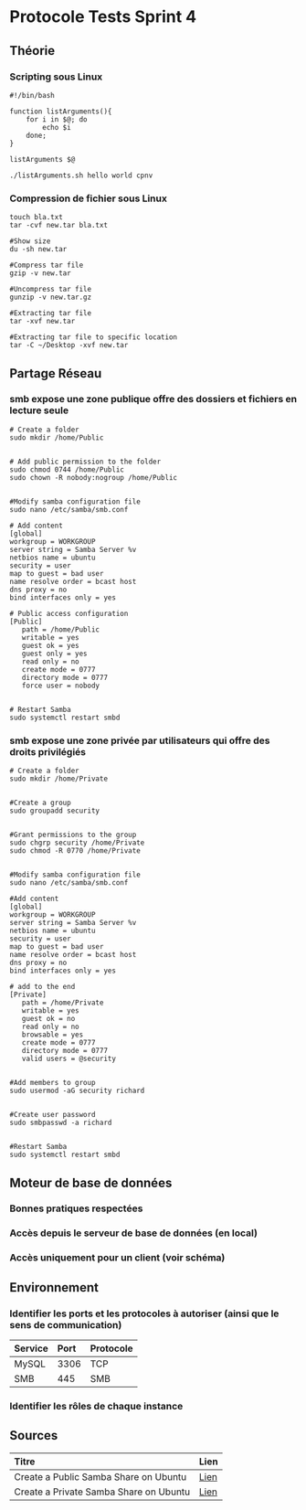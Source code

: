 # Protocole Tests Sprint 4

## Théorie

### Scripting sous Linux

```text
#!/bin/bash

function listArguments(){
    for i in $@; do
        echo $i
    done;
}

listArguments $@

./listArguments.sh hello world cpnv
```

### Compression de fichier sous Linux

```text
touch bla.txt
tar -cvf new.tar bla.txt

#Show size
du -sh new.tar

#Compress tar file
gzip -v new.tar

#Uncompress tar file
gunzip -v new.tar.gz

#Extracting tar file
tar -xvf new.tar

#Extracting tar file to specific location
tar -C ~/Desktop -xvf new.tar
```

## Partage Réseau

### smb expose une zone publique offre des dossiers et fichiers en lecture seule

```text
# Create a folder
sudo mkdir /home/Public


# Add public permission to the folder
sudo chmod 0744 /home/Public
sudo chown -R nobody:nogroup /home/Public


#Modify samba configuration file
sudo nano /etc/samba/smb.conf

# Add content
[global]
workgroup = WORKGROUP
server string = Samba Server %v
netbios name = ubuntu
security = user
map to guest = bad user
name resolve order = bcast host
dns proxy = no
bind interfaces only = yes

# Public access configuration
[Public]
   path = /home/Public
   writable = yes
   guest ok = yes
   guest only = yes
   read only = no
   create mode = 0777
   directory mode = 0777
   force user = nobody

      
# Restart Samba
sudo systemctl restart smbd
```

### smb expose une zone privée par utilisateurs qui offre des droits privilégiés

```text
# Create a folder
sudo mkdir /home/Private


#Create a group
sudo groupadd security


#Grant permissions to the group
sudo chgrp security /home/Private
sudo chmod -R 0770 /home/Private


#Modify samba configuration file
sudo nano /etc/samba/smb.conf

#Add content
[global]
workgroup = WORKGROUP
server string = Samba Server %v
netbios name = ubuntu
security = user
map to guest = bad user
name resolve order = bcast host
dns proxy = no
bind interfaces only = yes

# add to the end
[Private]
   path = /home/Private
   writable = yes
   guest ok = no
   read only = no
   browsable = yes
   create mode = 0777
   directory mode = 0777
   valid users = @security

      
#Add members to group
sudo usermod -aG security richard


#Create user password
sudo smbpasswd -a richard


#Restart Samba
sudo systemctl restart smbd
```

## Moteur de base de données

### Bonnes pratiques respectées

### Accès depuis le serveur de base de données \(en local\)

### Accès uniquement pour un client \(voir schéma\)

## Environnement

### Identifier les ports et les protocoles à autoriser \(ainsi que le sens de communication\)

| Service | Port | Protocole |
| :--- | :--- | :--- |
| MySQL | 3306 | TCP |
| SMB | 445 | SMB |

### Identifier les rôles de chaque instance

## Sources

| Titre | Lien |
| :--- | :--- |
| Create a Public Samba Share on Ubuntu | [Lien](https://websiteforstudents.com/create-public-samba-share-ubuntu-17-04-17-10/) |
| Create a Private Samba Share on Ubuntu | [Lien](https://websiteforstudents.com/create-private-samba-share-ubuntu-17-04-17-10/) |


